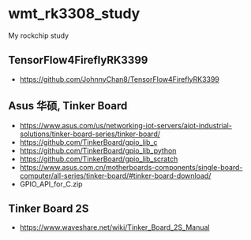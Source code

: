 # wmt_rk3308_study
My rockchip study

## TensorFlow4FireflyRK3399  
* https://github.com/JohnnyChan8/TensorFlow4FireflyRK3399  

## Asus 华硕, Tinker Board  
* https://www.asus.com/us/networking-iot-servers/aiot-industrial-solutions/tinker-board-series/tinker-board/  
* https://github.com/TinkerBoard/gpio_lib_c  
* https://github.com/TinkerBoard/gpio_lib_python  
* https://github.com/TinkerBoard/gpio_lib_scratch  
* https://www.asus.com.cn/motherboards-components/single-board-computer/all-series/tinker-board/#tinker-board-download/  
* GPIO_API_for_C.zip  

## Tinker Board 2S  
* https://www.waveshare.net/wiki/Tinker_Board_2S_Manual  
